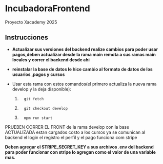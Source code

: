 
# IncubadoraFrontend
Proyecto Xacademy 2025

## Instrucciones
* **Actualizar sus versiones del backend realize cambios para poder usar pagos,deben actualizar desde la rama main remota  a sus ramas main locales y correr el backend desde ahi** 

* **reinstalar la base de datos le hice cambio al formato de datos de los usuarios ,pagos y cursos**

*   Usar esta rama con estos comandos(el primero actualiza la nueva rama develop y la deja disponible):

    1.       git fetch    
    2.       git checkout develop   
    3.       npm run start

PRUEBEN CORRER EL FRONT de la rama develop con la base ACTUALIZADA estan cargados costo a los cursos  ya se comunican al backend  el login el registro el perfil y el pago funciona com stripe

**Deben agregar el STRIPE_SECRET_KEY a sus archivos .env del backend  para poder funcionar con stripe lo agregan como el valor de una variable mas.**